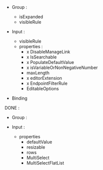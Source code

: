 - Group :
    - isExpanded
    - visibleRule

- Input :
    - visibleRule
    - properties :        
        - x DisableManageLink
        - x IsSearchable
        - x PopulateDefaultValue
        - x isVariableOrNonNegativeNumber
        - maxLength
        - x editorExtension
        - x EndpointFilterRule
        - EditableOptions
- Binding

DONE :
- Group :

- Input :
    - properties
        - defaultValue
        - resizable
        - rows
        - MultiSelect
        - MultiSelectFlatList